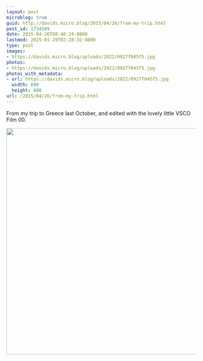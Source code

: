 ```yaml
---
layout: post
microblog: true
guid: http://davids.micro.blog/2015/04/26/from-my-trip.html
post_id: 1734509
date: 2015-04-26T08:40:24-0800
lastmod: 2025-01-29T02:28:32-0800
type: post
images:
- https://davids.micro.blog/uploads/2022/0927f045f5.jpg
photos:
- https://davids.micro.blog/uploads/2022/0927f045f5.jpg
photos_with_metadata:
- url: https://davids.micro.blog/uploads/2022/0927f045f5.jpg
  width: 600
  height: 600
url: /2015/04/26/from-my-trip.html
---
```

From my trip to Greece last October, and edited with the lovely little VSCO Film 00.

<img src="/uploads/2022/0927f045f5.jpg" width="600" height="600" alt="">
